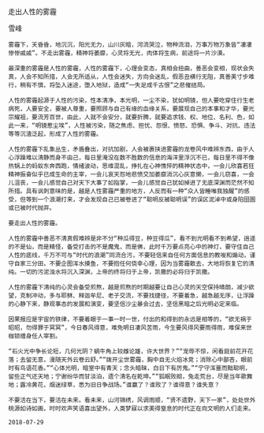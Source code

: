 走出人性的雾霾

雪峰


    雾霾下，天昏昏，地沉沉，阳光无力，山川灰暗，河流哭泣，物种流泪，万事万物万象皆“凄凄惨惨戚戚”。不走出雾霾，精神将萎靡，心灵将无光，肉体将生病，前途将一片沙漠。

    最深重的雾霾是人性的雾霾，人性的雾霾下，心理会变态，真相会扭曲，善恶会变相，现状会失真，人会不知所措，人会无所适从，人性会迷失，方向会迷乱，假恶丑横行无阻，真善美寸步难行，稍有不慎，将坠入迷途，堕入地狱，造成“一失足成千古恨”之悲催结局。

    人性的雾霾起源于人性的污染，性本清净，本光明，一尘不染，犹如明镜，但人要吃穿住行生老病死，人要安全，要被人尊重，要照顾与自己有缘的血缘关系，要展现自己的本事和才华，要光宗耀祖，要流芳百世，由此，人就不会安分，就要折腾，就要追求钱、权、地位、名利、色，如此一来，“明镜惹尘埃”，人性被污染，随之焦虑、担忧、怨恨、愤怒、恐惧、争斗、对抗、违法等等沉渣泛起，形成了人性的雾霾。

    人性的雾霾下乱象丛生，矛盾叠出，对抗加剧，人会被裹挟进雾霾的龙卷风中难辨东西，由于人心浮躁难以清静而身不由己，每日里淹没在数不胜数的信息的海洋里浮沉不已，每日里不得不像热锅上的蚂蚁东奔西跑，情绪波动，思维混乱，挣扎在心神憔悴的精神状态中，一会儿欣喜若狂精神振奋似乎已成生命的主宰，一会儿哀天怨地悲愤交加萎靡消沉心灰意懒，一会儿窃喜，一会儿沮丧，一会儿感觉自己对天下大事了如指掌，一会儿感觉自己犹如掉进了无底深渊而茫然不知所措。具有讽刺意味的是，越是人性雾霾严重的地方，人反而有一种“众人皆睡唯我独醒”的感受，但等到一个浪潮打来，才会发现自己已被卷进了“聪明反被聪明误”的误区泥淖中或身陷囹圄或已被时代抛弃。

    要走出人性的雾霾。

    人性的雾霾中善恶不清真假难辨是非不分“种瓜得豆，种豆得瓜”，看不到光明看不到希望，逍遥的不是仙，而是精怪，备受打击的不是魔鬼，而是佛，此时千万要点亮心中的神灯，要守住自己人性的底线，千万不可与“时代的浪潮”同流合污，不要轻信来自任何方面信息的教唆和煽动，谨守自家三分田，不要企图浑水摸鱼，不要抱任何侥幸心理，因为当雾霾散去，大地将恢复它的清纯。一切的污泥浊水将沉入深渊，上帝的终将归于上帝，凯撒的必将归于凯撒。

    人性的雾霾下清纯的心灵会备受煎熬，越是煎熬的时期越要让自己心灵的天空保持晴朗，减少欲望，克制冲动，多与耶稣、释迦牟尼、老子交流，不要找捷径，不要着急，越急越无序，让浮躁的心静下来，静观事态的发展和演变，要坚信沙尘暴会过去，坚信黑暗之后光明必定来临。

    因果报应是宇宙的铁律，不要着眼于一事一时一世，付出的和得到的永远是相等的，“欲无祸于昭昭，勿得罪于冥冥”，今日春风得意，难免明日凄风苦雨，今生要风得风要雨得雨，难保来世枷锁缠身任人宰割。

    “石火光中争长论短，几何光阴？蜗牛角上较雌论雄，许大世界？”“宠辱不惊，闲看庭前花开花落；去留无意，漫随天外云卷云舒。”“拨开尘世雾霾，胸中自无火焰冰竞；消除心中鄙吝，眼前时有鸟语花香。”“心体光明，暗室中有青天；念头暗昧，白日下有厉鬼。”“宁守浑噩而黜聪明，留些正气还天地；宁谢纷华而甘淡泊，遗个清名在乾坤。”“狐眠败砌，兔走荒台，尽是当年歌舞地；露冷黄花，烟迷绿草，悉为旧日争战场。”谁赢了？谁败了？谁得意？谁失意？

    不要活在当下，要活在未来。看未来，山河锦绣，风调雨顺，“贤不遗野，天下一家”，处处世外桃源如诗如画，时时欢声笑语喜出望外，人类梦寐以求美得窒息的时代正在向文明的人们走来。

    2018-07-29



